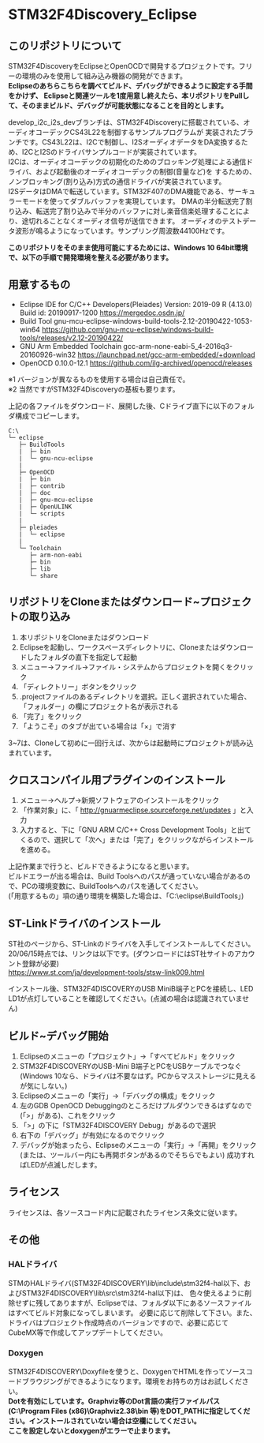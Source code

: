# STM32F4Discovery_Eclipse

## このリポジトリについて
STM32F4DiscoveryをEclipseとOpenOCDで開発するプロジェクトです。フリーの環境のみを使用して組み込み機器の開発ができます。</br>
<b>Eclipseのあちらこちらを調べてビルド、デバッグができるように設定する手間をかけず、
Eclipseと関連ツールを1度用意し終えたら、本リポジトリをPullして、そのままビルド、デバッグが可能状態になることを目的とします。</b></br>

develop_i2c_i2s_devブランチは、STM32F4Discoveryに搭載されている、オーディオコーデックCS43L22を制御するサンプルプログラムが
実装されたブランチです。CS43L22は、I2Cで制御し、I2SオーディオデータをDA変換するため、I2CとI2Sのドライバサンプルコードが実装されています。</br>
I2Cは、オーディオコーデックの初期化のためのブロッキング処理による通信ドライバ、および起動後のオーディオコーデックの制御(音量など)を
するための、ノンブロッキング(割り込み)方式の通信ドライバが実装されています。</br>
I2SデータはDMAで転送しています。STM32F407のDMA機能である、サーキュラーモードを使ってダブルバッファを実現しています。
DMAの半分転送完了割り込み、転送完了割り込みで半分のバッファに対し楽音信楽処理することにより、途切れることなくオーディオ信号が送信できます。
オーディオのテストデータ波形が鳴るようになっています。サンプリング周波数44100Hzです。

<b>このリポジトリをそのまま使用可能にするためには、Windows 10 64bit環境で、以下の手順で開発環境を整える必要があります。</b>

## 用意するもの<br>
* Eclipse IDE for C/C++ Developers(Pleiades) Version: 2019-09 R (4.13.0) Build id: 20190917-1200
https://mergedoc.osdn.jp/
* Build Tool gnu-mcu-eclipse-windows-build-tools-2.12-20190422-1053-win64
https://github.com/gnu-mcu-eclipse/windows-build-tools/releases/v2.12-20190422/
* GNU Arm Embedded Toolchain gcc-arm-none-eabi-5_4-2016q3-20160926-win32
https://launchpad.net/gcc-arm-embedded/+download
* OpenOCD 0.10.0-12.1
https://github.com/ilg-archived/openocd/releases

※1 バージョンが異なるものを使用する場合は自己責任で。<br>
※2 当然ですがSTM32F4Discoveryの基板も要ります。

上記の各ファイルをダウンロード、展開した後、Cドライブ直下に以下のフォルダ構成でコピーします。
```
C:\
└─ eclipse
   ├─ BuildTools
   |  ├─ bin
   |  └─ gnu-ncu-eclipse
   |
   ├─ OpenOCD
   |  ├─ bin
   |  ├─ contrib
   |  ├─ doc
   |  ├─ gnu-mcu-eclipse
   |  ├─ OpenULINK
   |  └─ scripts
   |
   ├─ pleiades
   |  └─ eclipse
   |
   └─ Toolchain
      ├─ arm-non-eabi
      ├─ bin
      ├─ lib
      └─ share
```

## リポジトリをCloneまたはダウンロード~プロジェクトの取り込み
1. 本リポジトリをCloneまたはダウンロード
1. Eclipseを起動し、ワークスペースディレクトリに、Cloneまたはダウンロードしたフォルダの直下を指定して起動
1. メニュー→ファイル→ファイル・システムからプロジェクトを開くをクリック
1. 「ディレクトリー」ボタンをクリック
1. .projectファイルのあるディレクトリを選択。正しく選択されていた場合、「フォルダー」の欄にプロジェクト名が表示される
1. 「完了」をクリック
1. 「ようこそ」のタブが出ている場合は「×」で消す

3~7は、Cloneして初めに一回行えば、次からは起動時にプロジェクトが読み込まれています。

## クロスコンパイル用プラグインのインストール
1. メニュー→ヘルプ→新規ソフトウェアのインストールをクリック
1. 「作業対象」に、「 http://gnuarmeclipse.sourceforge.net/updates 」と入力
1. 入力すると、下に「GNU ARM C/C++ Cross Development Tools」と出てくるので、選択して「次へ」または「完了」をクリックながらインストールを進める。

上記作業まで行うと、ビルドできるようになると思います。<br>
ビルドエラーが出る場合は、Build Toolsへのパスが通っていない場合があるので、PCの環境変数に、BuildToolsへのパスを通してください。<br>
(「用意するもの」項の通り環境を構築した場合は、「C:\eclipse\BuildTools」)

## ST-Linkドライバのインストール
ST社のページから、ST-Linkのドライバを入手してインストールしてください。20/06/15時点では、リンクは以下です。(ダウンロードにはST社サイトのアカウント登録が必要)<br>
https://www.st.com/ja/development-tools/stsw-link009.html

インストール後、STM32F4DISCOVERYのUSB MiniB端子とPCを接続し、LED LD1が点灯していることを確認してください。(点滅の場合は認識されていません)


## ビルド~デバッグ開始
1. Eclipseのメニューの「プロジェクト」→「すべてビルド」をクリック
1. STM32F4DISCOVERYのUSB-Mini B端子とPCをUSBケーブルでつなぐ(Windows 10なら、ドライバは不要なはず。PCからマスストレージに見えるが気にしない。)
1. Eclipseのメニューの「実行」→「デバッグの構成」をクリック
1. 左のGDB OpenOCD Debuggingのところだけプルダウンできるはずなので(「>」がある)、これをクリック
1. 「>」の下に「STM32F4DISCOVERY Debug」があるので選択
1. 右下の「デバッグ」が有効になるのでクリック
1. デバッグが始まったら、Eclipseのメニューの「実行」→「再開」をクリック(または、ツールバー内にも再開ボタンがあるのでそちらでもよい)
成功すればLEDが点滅しだします。

## ライセンス
ライセンスは、各ソースコード内に記載されたライセンス条文に従います。

## その他

### HALドライバ
STMのHALドライバ(STM32F4DISCOVERY\lib\include\stm32f4-hal以下、およびSTM32F4DISCOVERY\lib\src\stm32f4-hal以下)は、
色々使えるように削除せずに残してありますが、Eclipseでは、フォルダ以下にあるソースファイルはすべてビルド対象になってしまいます。
必要に応じて削除して下さい。また、ドライバはプロジェクト作成時点のバージョンですので、必要に応じてCubeMX等で作成してアップデートしてください。

### Doxygen
STM32F4DISCOVERY\Doxyfileを使うと、DoxygenでHTMLを作ってソースコードブラウジングができるようになります。環境をお持ちの方はお試しください。<br>
<b>Dotを有効にしています。Graphviz等のDot言語の実行ファイルパス(C:\Program Files (x86)\Graphviz2.38\bin 等)をDOT_PATHに指定してください。インストールされていない場合は空欄にしてください。<br>
ここを設定しないとdoxygenがエラーで止まります。</b>
